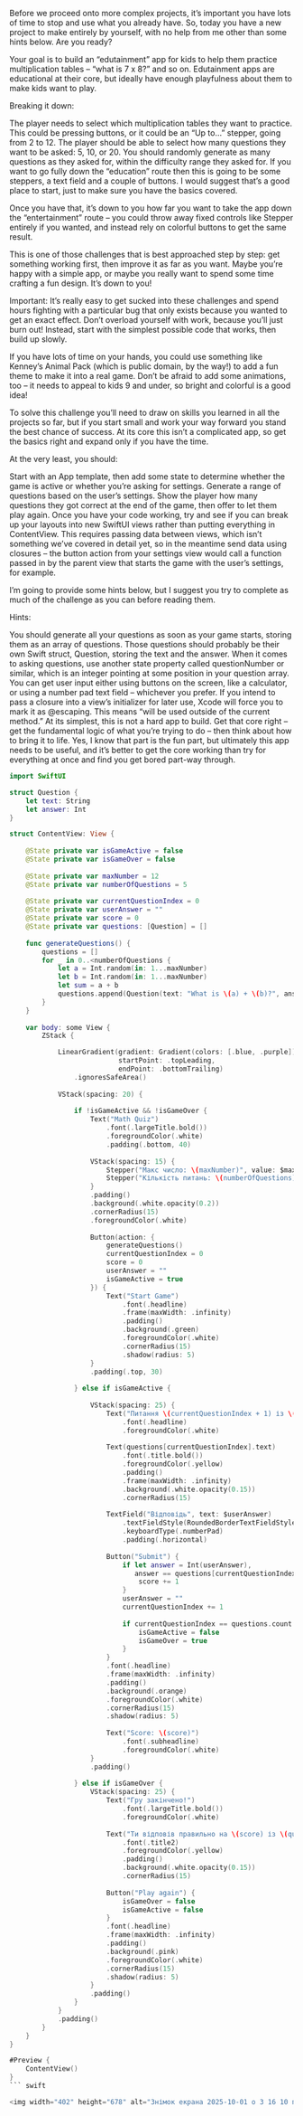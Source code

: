Before we proceed onto more complex projects, it’s important you have lots of time to stop and use what you already have. So, today you have a new project to make entirely by yourself, with no help from me other than some hints below. Are you ready?

Your goal is to build an “edutainment” app for kids to help them practice multiplication tables – “what is 7 x 8?” and so on. Edutainment apps are educational at their core, but ideally have enough playfulness about them to make kids want to play.

Breaking it down:

The player needs to select which multiplication tables they want to practice. This could be pressing buttons, or it could be an “Up to…” stepper, going from 2 to 12.
The player should be able to select how many questions they want to be asked: 5, 10, or 20.
You should randomly generate as many questions as they asked for, within the difficulty range they asked for.
If you want to go fully down the “education” route then this is going to be some steppers, a text field and a couple of buttons. I would suggest that’s a good place to start, just to make sure you have the basics covered.

Once you have that, it’s down to you how far you want to take the app down the “entertainment” route – you could throw away fixed controls like Stepper entirely if you wanted, and instead rely on colorful buttons to get the same result.

This is one of those challenges that is best approached step by step: get something working first, then improve it as far as you want. Maybe you’re happy with a simple app, or maybe you really want to spend some time crafting a fun design. It’s down to you!

Important: It’s really easy to get sucked into these challenges and spend hours fighting with a particular bug that only exists because you wanted to get an exact effect. Don’t overload yourself with work, because you’ll just burn out! Instead, start with the simplest possible code that works, then build up slowly.

If you have lots of time on your hands, you could use something like Kenney’s Animal Pack (which is public domain, by the way!) to add a fun theme to make it into a real game. Don’t be afraid to add some animations, too – it needs to appeal to kids 9 and under, so bright and colorful is a good idea!

To solve this challenge you’ll need to draw on skills you learned in all the projects so far, but if you start small and work your way forward you stand the best chance of success. At its core this isn’t a complicated app, so get the basics right and expand only if you have the time.

At the very least, you should:

Start with an App template, then add some state to determine whether the game is active or whether you’re asking for settings.
Generate a range of questions based on the user’s settings.
Show the player how many questions they got correct at the end of the game, then offer to let them play again.
Once you have your code working, try and see if you can break up your layouts into new SwiftUI views rather than putting everything in ContentView. This requires passing data between views, which isn’t something we’ve covered in detail yet, so in the meantime send data using closures – the button action from your settings view would call a function passed in by the parent view that starts the game with the user’s settings, for example.

I’m going to provide some hints below, but I suggest you try to complete as much of the challenge as you can before reading them.

Hints:

You should generate all your questions as soon as your game starts, storing them as an array of questions.
Those questions should probably be their own Swift struct, Question, storing the text and the answer.
When it comes to asking questions, use another state property called questionNumber or similar, which is an integer pointing at some position in your question array.
You can get user input either using buttons on the screen, like a calculator, or using a number pad text field – whichever you prefer.
If you intend to pass a closure into a view’s initializer for later use, Xcode will force you to mark it as @escaping. This means “will be used outside of the current method.”
At its simplest, this is not a hard app to build. Get that core right – get the fundamental logic of what you’re trying to do – then think about how to bring it to life. Yes, I know that part is the fun part, but ultimately this app needs to be useful, and it’s better to get the core working than try for everything at once and find you get bored part-way through.

``` swift
import SwiftUI

struct Question {
    let text: String
    let answer: Int
}

struct ContentView: View {
    
    @State private var isGameActive = false
    @State private var isGameOver = false
    
    @State private var maxNumber = 12
    @State private var numberOfQuestions = 5
    
    @State private var currentQuestionIndex = 0
    @State private var userAnswer = ""
    @State private var score = 0
    @State private var questions: [Question] = []
    
    func generateQuestions() {
        questions = []
        for _ in 0..<numberOfQuestions {
            let a = Int.random(in: 1...maxNumber)
            let b = Int.random(in: 1...maxNumber)
            let sum = a + b
            questions.append(Question(text: "What is \(a) + \(b)?", answer: sum))
        }
    }
    
    var body: some View {
        ZStack {

            LinearGradient(gradient: Gradient(colors: [.blue, .purple]),
                           startPoint: .topLeading,
                           endPoint: .bottomTrailing)
                .ignoresSafeArea()
            
            VStack(spacing: 20) {
                
                if !isGameActive && !isGameOver {
                    Text("Math Quiz")
                        .font(.largeTitle.bold())
                        .foregroundColor(.white)
                        .padding(.bottom, 40)
                    
                    VStack(spacing: 15) {
                        Stepper("Макс число: \(maxNumber)", value: $maxNumber, in: 2...20)
                        Stepper("Кількість питань: \(numberOfQuestions)", value: $numberOfQuestions, in: 1...20)
                    }
                    .padding()
                    .background(.white.opacity(0.2))
                    .cornerRadius(15)
                    .foregroundColor(.white)
                    
                    Button(action: {
                        generateQuestions()
                        currentQuestionIndex = 0
                        score = 0
                        userAnswer = ""
                        isGameActive = true
                    }) {
                        Text("Start Game")
                            .font(.headline)
                            .frame(maxWidth: .infinity)
                            .padding()
                            .background(.green)
                            .foregroundColor(.white)
                            .cornerRadius(15)
                            .shadow(radius: 5)
                    }
                    .padding(.top, 30)
                    
                } else if isGameActive {
                    
                    VStack(spacing: 25) {
                        Text("Питання \(currentQuestionIndex + 1) із \(questions.count)")
                            .font(.headline)
                            .foregroundColor(.white)
                        
                        Text(questions[currentQuestionIndex].text)
                            .font(.title.bold())
                            .foregroundColor(.yellow)
                            .padding()
                            .frame(maxWidth: .infinity)
                            .background(.white.opacity(0.15))
                            .cornerRadius(15)
                        
                        TextField("Відповідь", text: $userAnswer)
                            .textFieldStyle(RoundedBorderTextFieldStyle())
                            .keyboardType(.numberPad)
                            .padding(.horizontal)
                        
                        Button("Submit") {
                            if let answer = Int(userAnswer),
                               answer == questions[currentQuestionIndex].answer {
                                score += 1
                            }
                            userAnswer = ""
                            currentQuestionIndex += 1
                            
                            if currentQuestionIndex == questions.count {
                                isGameActive = false
                                isGameOver = true
                            }
                        }
                        .font(.headline)
                        .frame(maxWidth: .infinity)
                        .padding()
                        .background(.orange)
                        .foregroundColor(.white)
                        .cornerRadius(15)
                        .shadow(radius: 5)
                        
                        Text("Score: \(score)")
                            .font(.subheadline)
                            .foregroundColor(.white)
                    }
                    .padding()
                    
                } else if isGameOver {
                    VStack(spacing: 25) {
                        Text("Гру закінчено!")
                            .font(.largeTitle.bold())
                            .foregroundColor(.white)
                        
                        Text("Ти відповів правильно на \(score) із \(questions.count)")
                            .font(.title2)
                            .foregroundColor(.yellow)
                            .padding()
                            .background(.white.opacity(0.15))
                            .cornerRadius(15)
                        
                        Button("Play again") {
                            isGameOver = false
                            isGameActive = false
                        }
                        .font(.headline)
                        .frame(maxWidth: .infinity)
                        .padding()
                        .background(.pink)
                        .foregroundColor(.white)
                        .cornerRadius(15)
                        .shadow(radius: 5)
                    }
                    .padding()
                }
            }
            .padding()
        }
    }
}

#Preview {
    ContentView()
}
``` swift

<img width="402" height="678" alt="Знімок екрана 2025-10-01 о 3 16 10 пп" src="https://github.com/user-attachments/assets/f0b59fe5-a420-4e42-bbad-0a099401e1fe" />

